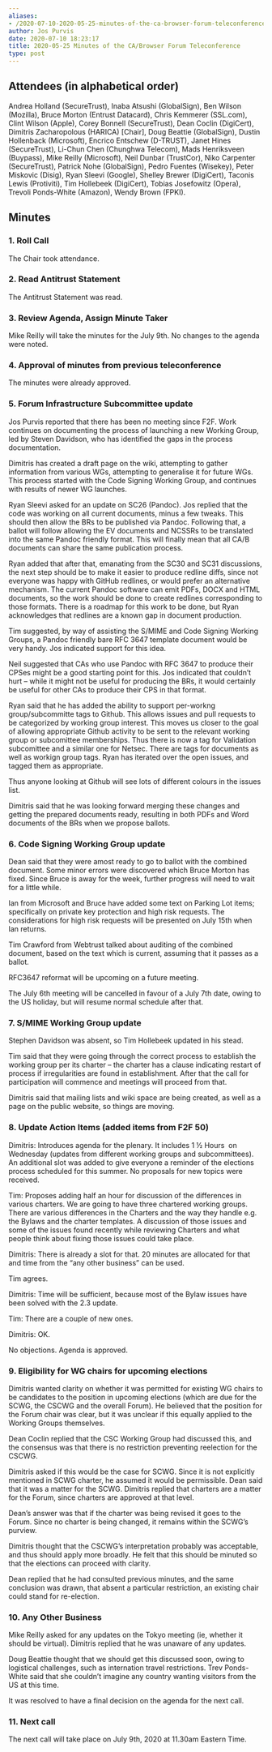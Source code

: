 ```yaml
---
aliases:
- /2020-07-10-2020-05-25-minutes-of-the-ca-browser-forum-teleconference/
author: Jos Purvis
date: 2020-07-10 18:23:17
title: 2020-05-25 Minutes of the CA/Browser Forum Teleconference
type: post
---
```


## Attendees (in alphabetical order) 

Andrea Holland (SecureTrust), Inaba Atsushi (GlobalSign), Ben Wilson (Mozilla), Bruce Morton (Entrust Datacard), Chris Kemmerer (SSL.com), Clint Wilson (Apple), Corey Bonnell (SecureTrust), Dean Coclin (DigiCert), Dimitris Zacharopolous (HARICA) \[Chair\], Doug Beattie (GlobalSign), Dustin Hollenback (Microsoft), Encrico Entschew (D-TRUST), Janet Hines (SecureTrust), Li-Chun Chen (Chunghwa Telecom), Mads Henriksveen (Buypass), Mike Reilly (Microsoft), Neil Dunbar (TrustCor), Niko Carpenter (SecureTrust), Patrick Nohe (GlobalSign), Pedro Fuentes (Wisekey), Peter Miskovic (Disig), Ryan Sleevi (Google), Shelley Brewer (DigiCert), Taconis Lewis (Protiviti), Tim Hollebeek (DigiCert), Tobias Josefowitz (Opera), Trevoli Ponds-White (Amazon), Wendy Brown (FPKI).

## Minutes 

### 1. Roll Call 

The Chair took attendance.

### 2. Read Antitrust Statement 

The Antitrust Statement was read.

### 3. Review Agenda, Assign Minute Taker 

Mike Reilly will take the minutes for the July 9th. No changes to the agenda were noted.

### 4. Approval of minutes from previous teleconference 

The minutes were already approved.

### 5. Forum Infrastructure Subcommittee update 

Jos Purvis reported that there has been no meeting since F2F. Work continues on documenting the process of launching a new Working Group, led by Steven Davidson, who has identified the gaps in the process documentation.

Dimitris has created a draft page on the wiki, attempting to gather information from various WGs, attempting to generalise it for future WGs. This process started with the Code Signing Working Group, and continues with results of newer WG launches.

Ryan Sleevi asked for an update on SC26 (Pandoc). Jos replied that the code was working on all current documents, minus a few tweaks. This should then allow the BRs to be published via Pandoc. Following that, a ballot will follow allowing the EV documents and NCSSRs to be translated into the same Pandoc friendly format. This will finally mean that all CA/B documents can share the same publication process.

Ryan added that after that, emanating from the SC30 and SC31 discussions, the next step should be to make it easier to produce redline diffs, since not everyone was happy with GitHub redlines, or would prefer an alternative mechanism. The current Pandoc software can emit PDFs, DOCX and HTML documents, so the work should be done to create redlines corresponding to those formats. There is a roadmap for this work to be done, but Ryan acknowledges that redlines are a known gap in document production.

Tim suggested, by way of assisting the S/MIME and Code Signing Working Groups, a Pandoc friendly bare RFC 3647 template document would be very handy. Jos indicated support for this idea.

Neil suggested that CAs who use Pandoc with RFC 3647 to produce their CPSes might be a good starting point for this. Jos indicated that couldn’t hurt – while it might not be useful for producing the BRs, it would certainly be useful for other CAs to produce their CPS in that format.

Ryan said that he has added the ability to support per-workng group/subcommitte tags to Github. This allows issues and pull requests to be categorized by working group interest. This moves us closer to the goal of allowing appropriate Github activity to be sent to the relevant working group or subcomittee memberships. Thus there is now a tag for Validation subcomittee and a similar one for Netsec. There are tags for documents as well as workign group tags. Ryan has iterated over the open issues, and tagged them as appropriate.

Thus anyone looking at Github will see lots of different colours in the issues list.

Dimitris said that he was looking forward merging these changes and getting the prepared documents ready, resulting in both PDFs and Word documents of the BRs when we propose ballots.

### 6. Code Signing Working Group update 

Dean said that they were amost ready to go to ballot with the combined document. Some minor errors were discovered which Bruce Morton has fixed. Since Bruce is away for the week, further progress will need to wait for a little while.

Ian from Microsoft and Bruce have added some text on Parking Lot items; specifically on private key protection and high risk requests. The considerations for high risk requests will be presented on July 15th when Ian returns.

Tim Crawford from Webtrust talked about auditing of the combined document, based on the text which is current, assuming that it passes as a ballot.

RFC3647 reformat will be upcoming on a future meeting.

The July 6th meeting will be cancelled in favour of a July 7th date, owing to the US holiday, but will resume normal schedule after that.

### 7. S/MIME Working Group update 

Stephen Davidson was absent, so Tim Hollebeek updated in his stead.

Tim said that they were going through the correct process to establish the working group per its charter – the charter has a clause indicating restart of process if irregularities are found in establishment. After that the call for participation will commence and meetings will proceed from that.

Dimitris said that mailing lists and wiki space are being created, as well as a page on the public website, so things are moving.

### 8. Update Action Items (added items from F2F 50) 

Dimitris: Introduces agenda for the plenary. It includes 1 ½ Hours  on Wednesday (updates from different working groups and subcommittees). An additional slot was added to give everyone a reminder of the elections process scheduled for this summer. No proposals for new topics were received.

Tim: Proposes adding half an hour for discussion of the differences in various charters. We are going to have three chartered working groups. There are various differences in the Charters and the way they handle e.g. the Bylaws and the charter templates. A discussion of those issues and some of the issues found recently while reviewing Charters and what people think about fixing those issues could take place.

Dimitris: There is already a slot for that. 20 minutes are allocated for that and time from the “any other business” can be used.

Tim agrees.

Dimitris: Time will be sufficient, because most of the Bylaw issues have been solved with the 2.3 update.

Tim: There are a couple of new ones.

Dimitris: OK.

No objections. Agenda is approved.

### 9. Eligibility for WG chairs for upcoming elections 

Dimitris wanted clarity on whether it was permitted for existing WG chairs to be candidates to the position in upcoming elections (which are due for the SCWG, the CSCWG and the overall Forum). He believed that the position for the Forum chair was clear, but it was unclear if this equally applied to the Working Groups themselves.

Dean Coclin replied that the CSC Working Group had discussed this, and the consensus was that there is no restriction preventing reelection for the CSCWG.

Dimitris asked if this would be the case for SCWG. Since it is not explicitly mentioned in SCWG charter, he assumed it would be permissible. Dean said that it was a matter for the SCWG. Dimitris replied that charters are a matter for the Forum, since charters are approved at that level.

Dean’s answer was that if the charter was being revised it goes to the Forum. Since no charter is being changed, it remains within the SCWG’s purview.

Dimitris thought that the CSCWG’s interpretation probably was acceptable, and thus should apply more broadly. He felt that this should be minuted so that the elections can proceed with clarity.

Dean replied that he had consulted previous minutes, and the same conclusion was drawn, that absent a particular restriction, an existing chair could stand for re-election.

### 10. Any Other Business 

Mike Reilly asked for any updates on the Tokyo meeting (ie, whether it should be virtual). Dimitris replied that he was unaware of any updates.

Doug Beattie thought that we should get this discussed soon, owing to logistical challenges, such as internation travel restrictions. Trev Ponds-White said that she couldn’t imagine any country wanting visitors from the US at this time.

It was resolved to have a final decision on the agenda for the next call.

### 11. Next call 

The next call will take place on July 9th, 2020 at 11.30am Eastern Time.